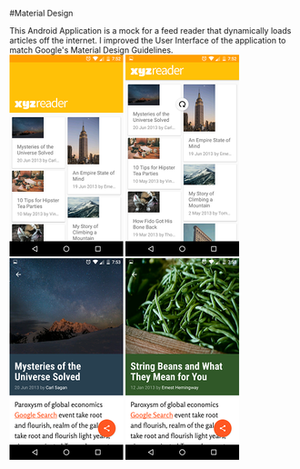 #Material Design	

This Android Application is a mock for a feed reader that dynamically loads articles off the internet. I improved the User Interface of the application to match Google's Material Design Guidelines.
<br />
![Alt text](/screenshots/01.png?raw=true "Main Screen 1")
![Alt text](/screenshots/02.png?raw=true "Main Screen 2")
![Alt text](/screenshots/03.png?raw=true "Detailed Articles screen 1")
![Alt text](/screenshots/04.png?raw=true "Detailed Articles screen 2")
